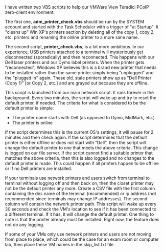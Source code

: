 I have written two VBS scripts to help our VMWare View Teradici PCoIP zero-client environment.  

The first one, **adm_printer_check.vbs** should be run by the SYSTEM
account and started with the Task Scheduler with a trigger of "at
Startup". It "cleans up" Win XP's printers section by deleting all
of the copy 1, copy 2, etc. printers and renaming the online printer
to a more sane name.

The second script, **printer_check.vbs**, is a lot more ambitious.
In our experience, USB printers attached to a terminal will
mysteriously get disconnected (sporadically) and then reconnected.
This happens with our Dell laser printers and our Dymo label printers.
When the printer gets "reconnected", Windows XP believes this is a
brand new printer that needs to be installed rather than the same
printer simply being "unplugged" and the "plugged in" again. These
old, stale printers show up as "Dell Printer (Copy 1)" [or Copy 2,
etc.] and are grayed out because they are offline.

This script is launched from our main network script. It runs forever
in the background.  Every two minutes, the script will wake up and
try to reset the default printer, if needed. The criteria for what
is considered to be the default printer is simple:

* The printer name starts with Dell (as opposed to Dymo, MidMark, etc.) 
* The printer is online

If the script determines this is the current OS's settings, it will
pause for 2 minutes and then check again.  If the script determines
that the default printer is either offline or does not start with
"Dell", then the script will change the default printer to one that
meets the above criteria.  This change is logged on our file server.
If the script cannot find a suitable printer that matches the above
criteria, then this is also logged and no changes to the default
printer is made.  This could happen if all printers happen to be
offline or if no Dell printers are installed.

If your terminals use network printers and users switch from terminal
to terminal without logging off and then back on, then the closet
printer may not be the default printer any more.  Create a CSV file
with the first column containing the dns name of the terminal
(recommended) or ip address (not recommended since terminals may
change IP addresses).  The second column will contain the network
printer path.  This script will wake up every 30 seconds and check
the VM's location to see if it has been connected to a different
terminal.  If it has, it will change the default printer.  One thing
to note is that the printer already must be installed.  Right now,
the feature does not do any logging.

If some of your VMs only use network printers and users are not
moving from place to place, which could be the case for an exam
room or computer lab, then place these VM names in the skip_list.txt
file.

